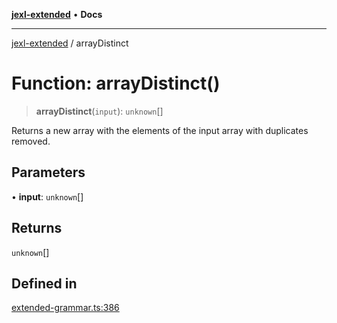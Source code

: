 [**jexl-extended**](../README.md) • **Docs**

***

[jexl-extended](../globals.md) / arrayDistinct

# Function: arrayDistinct()

> **arrayDistinct**(`input`): `unknown`[]

Returns a new array with the elements of the input array with duplicates removed.

## Parameters

• **input**: `unknown`[]

## Returns

`unknown`[]

## Defined in

[extended-grammar.ts:386](https://github.com/nikoraes/jexl-extended/blob/0d088073b18839315bb7964d107cdd49b0d074cd/src/extended-grammar.ts#L386)
